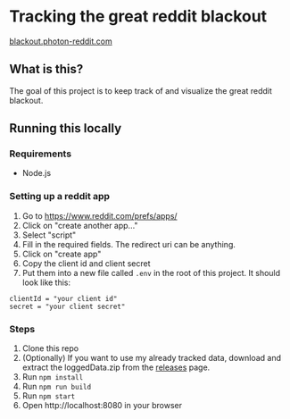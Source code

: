 # Tracking the great reddit blackout

[blackout.photon-reddit.com](https://blackout.photon-reddit.com)

## What is this?

The goal of this project is to keep track of and visualize the great reddit blackout.

## Running this locally

### Requirements

- Node.js

### Setting up a reddit app

1. Go to https://www.reddit.com/prefs/apps/
2. Click on "create another app..."
3. Select "script"
4. Fill in the required fields. The redirect uri can be anything.
5. Click on "create app"
6. Copy the client id and client secret
7. Put them into a new file called `.env` in the root of this project. It should look like this:

```
clientId = "your client id"
secret = "your client secret"
```

### Steps

1. Clone this repo
2. (Optionally) If you want to use my already tracked data, download and extract the loggedData.zip from the [releases](https://github.com/ArthurHeitmann/reddit_site_stats/releases) page.
2. Run `npm install`
3. Run `npm run build`
4. Run `npm start`
5. Open http://localhost:8080 in your browser
